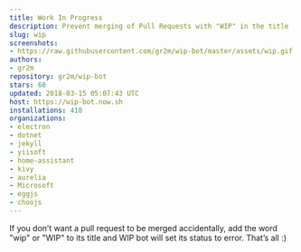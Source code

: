 ```yaml
---
title: Work In Progress
description: Prevent merging of Pull Requests with "WIP" in the title
slug: wip
screenshots:
- https://raw.githubusercontent.com/gr2m/wip-bot/master/assets/wip.gif
authors:
- gr2m
repository: gr2m/wip-bot
stars: 68
updated: 2018-03-15 05:07:43 UTC
host: https://wip-bot.now.sh
installations: 418
organizations:
- electron
- dotnet
- jekyll
- yiisoft
- home-assistant
- kivy
- aurelia
- Microsoft
- eggjs
- choojs
---
```


If you don’t want a pull request to be merged accidentally, add the word "wip" or "WIP" to its title and WIP bot will set its status to error. That’s all :)
